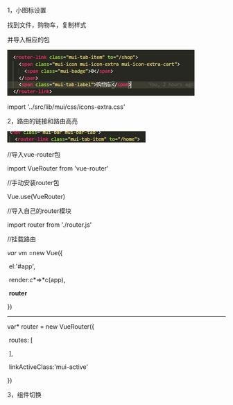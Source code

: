 1，小图标设置

找到文件，购物车，复制样式

并导入相应的包

![1553185031442](1553185031442.png)

import '../src/lib/mui/css/icons-extra.css'

2，路由的链接和路由高亮

![1553185130784](1553185130784.png)

//导入vue-router包

import VueRouter from 'vue-router'

//手动安装router包

Vue.use(VueRouter)

//导入自己的router模块

import router from './router.js'

//挂载路由

*var* vm =new Vue({

​    el:'#app',

​    render:*c**=>*c(app),

​    **router**

})



****

var* router = new VueRouter({

​    routes: [

​    ],

​    linkActiveClass:'mui-active'

})

3，组件切换